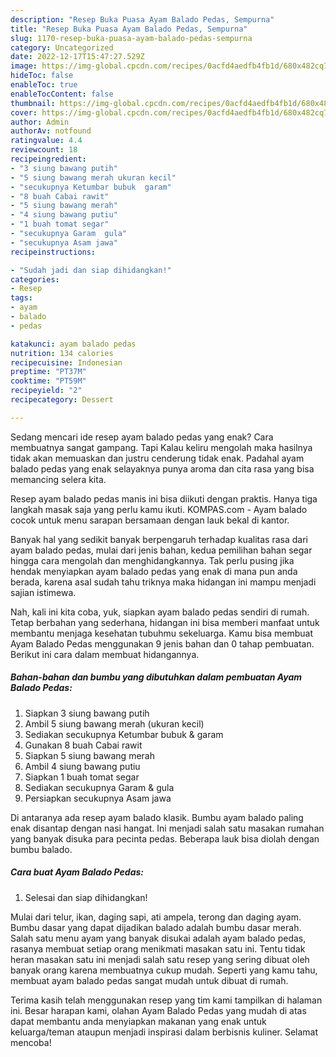 ```yaml
---
description: "Resep Buka Puasa Ayam Balado Pedas, Sempurna"
title: "Resep Buka Puasa Ayam Balado Pedas, Sempurna"
slug: 1170-resep-buka-puasa-ayam-balado-pedas-sempurna
category: Uncategorized
date: 2022-12-17T15:47:27.529Z
image: https://img-global.cpcdn.com/recipes/0acfd4aedfb4fb1d/680x482cq70/ayam-balado-pedas-foto-resep-utama.jpg
hideToc: false
enableToc: true
enableTocContent: false
thumbnail: https://img-global.cpcdn.com/recipes/0acfd4aedfb4fb1d/680x482cq70/ayam-balado-pedas-foto-resep-utama.jpg
cover: https://img-global.cpcdn.com/recipes/0acfd4aedfb4fb1d/680x482cq70/ayam-balado-pedas-foto-resep-utama.jpg
author: Admin
authorAv: notfound
ratingvalue: 4.4
reviewcount: 18
recipeingredient:
- "3 siung bawang putih"
- "5 siung bawang merah ukuran kecil"
- "secukupnya Ketumbar bubuk  garam"
- "8 buah Cabai rawit"
- "5 siung bawang merah"
- "4 siung bawang putiu"
- "1 buah tomat segar"
- "secukupnya Garam  gula"
- "secukupnya Asam jawa"
recipeinstructions:

- "Sudah jadi dan siap dihidangkan!"
categories:
- Resep
tags:
- ayam
- balado
- pedas

katakunci: ayam balado pedas 
nutrition: 134 calories
recipecuisine: Indonesian
preptime: "PT37M"
cooktime: "PT59M"
recipeyield: "2"
recipecategory: Dessert

---
```



Sedang mencari ide resep ayam balado pedas yang enak? Cara membuatnya sangat gampang. Tapi Kalau keliru mengolah maka hasilnya tidak akan memuaskan dan justru cenderung tidak enak. Padahal ayam balado pedas yang enak selayaknya punya aroma dan cita rasa yang bisa memancing selera kita.


Resep ayam balado pedas manis ini bisa diikuti dengan praktis. Hanya tiga langkah masak saja yang perlu kamu ikuti. KOMPAS.com - Ayam balado cocok untuk menu sarapan bersamaan dengan lauk bekal di kantor.

Banyak hal yang sedikit banyak berpengaruh terhadap kualitas rasa dari ayam balado pedas, mulai dari jenis bahan, kedua pemilihan bahan segar hingga cara mengolah dan menghidangkannya. Tak perlu pusing jika hendak menyiapkan ayam balado pedas yang enak di mana pun anda berada, karena asal sudah tahu triknya maka hidangan ini mampu menjadi sajian istimewa.


Nah, kali ini kita coba, yuk, siapkan ayam balado pedas sendiri di rumah. Tetap berbahan yang sederhana, hidangan ini bisa memberi manfaat untuk membantu menjaga kesehatan tubuhmu sekeluarga. Kamu bisa membuat Ayam Balado Pedas menggunakan 9 jenis bahan dan 0 tahap pembuatan. Berikut ini cara dalam membuat hidangannya.

<!--inarticleads1-->

##### Bahan-bahan dan bumbu yang dibutuhkan dalam pembuatan Ayam Balado Pedas:

1. Siapkan 3 siung bawang putih
1. Ambil 5 siung bawang merah (ukuran kecil)
1. Sediakan secukupnya Ketumbar bubuk &amp; garam
1. Gunakan 8 buah Cabai rawit
1. Siapkan 5 siung bawang merah
1. Ambil 4 siung bawang putiu
1. Siapkan 1 buah tomat segar
1. Sediakan secukupnya Garam &amp; gula
1. Persiapkan secukupnya Asam jawa


Di antaranya ada resep ayam balado klasik. Bumbu ayam balado paling enak disantap dengan nasi hangat. Ini menjadi salah satu masakan rumahan yang banyak disuka para pecinta pedas. Beberapa lauk bisa diolah dengan bumbu balado. 

<!--inarticleads2-->

##### Cara buat Ayam Balado Pedas:


1. Selesai dan siap dihidangkan!

Mulai dari telur, ikan, daging sapi, ati ampela, terong dan daging ayam. Bumbu dasar yang dapat dijadikan balado adalah bumbu dasar merah. Salah satu menu ayam yang banyak disukai adalah ayam balado pedas, rasanya membuat setiap orang menikmati masakan satu ini. Tentu tidak heran masakan satu ini menjadi salah satu resep yang sering dibuat oleh banyak orang karena membuatnya cukup mudah. Seperti yang kamu tahu, membuat ayam balado pedas sangat mudah untuk dibuat di rumah. 

Terima kasih telah menggunakan resep yang tim kami tampilkan di halaman ini. Besar harapan kami, olahan Ayam Balado Pedas yang mudah di atas dapat membantu anda menyiapkan makanan yang enak untuk keluarga/teman ataupun menjadi inspirasi dalam berbisnis kuliner. Selamat mencoba!
